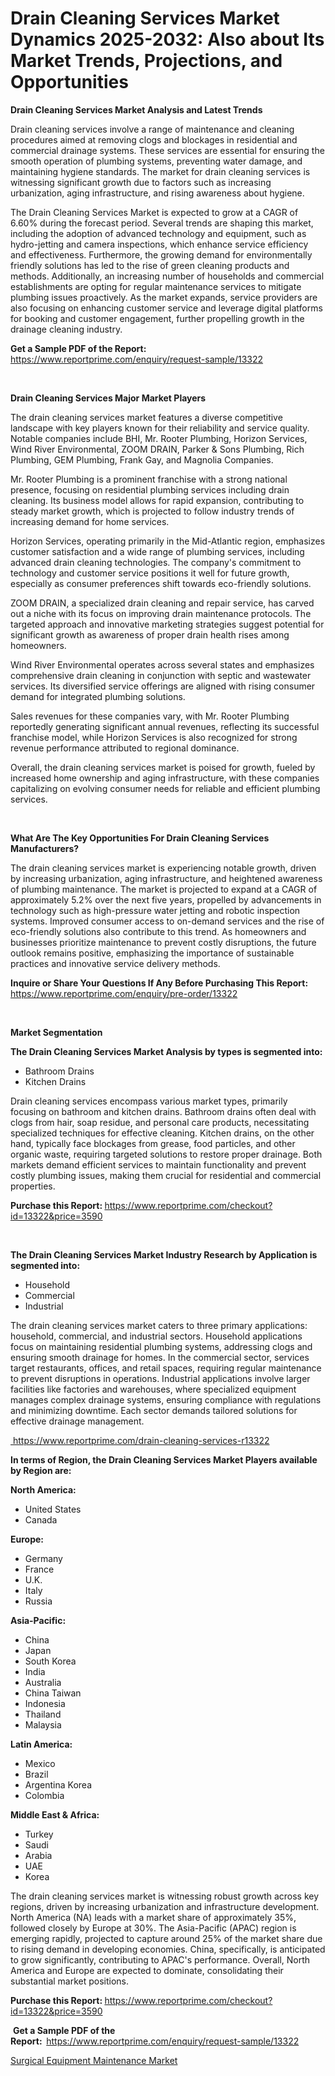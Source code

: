 <p><h1>Drain Cleaning Services Market Dynamics 2025-2032: Also about Its Market Trends, Projections, and Opportunities</h1></p><p><strong>Drain Cleaning Services Market Analysis and Latest Trends</strong></p>
<p><p>Drain cleaning services involve a range of maintenance and cleaning procedures aimed at removing clogs and blockages in residential and commercial drainage systems. These services are essential for ensuring the smooth operation of plumbing systems, preventing water damage, and maintaining hygiene standards. The market for drain cleaning services is witnessing significant growth due to factors such as increasing urbanization, aging infrastructure, and rising awareness about hygiene.</p><p>The Drain Cleaning Services Market is expected to grow at a CAGR of 6.60% during the forecast period. Several trends are shaping this market, including the adoption of advanced technology and equipment, such as hydro-jetting and camera inspections, which enhance service efficiency and effectiveness. Furthermore, the growing demand for environmentally friendly solutions has led to the rise of green cleaning products and methods. Additionally, an increasing number of households and commercial establishments are opting for regular maintenance services to mitigate plumbing issues proactively. As the market expands, service providers are also focusing on enhancing customer service and leverage digital platforms for booking and customer engagement, further propelling growth in the drainage cleaning industry.</p></p>
<p><strong>Get a Sample PDF of the Report:&nbsp;</strong> <a href="https://www.reportprime.com/enquiry/request-sample/13322?utm_campaign=3518&utm_medium=2&utm_source=Github&utm_content=ia&utm_term=20032025&utm_id=drain-cleaning-services">https://www.reportprime.com/enquiry/request-sample/13322</a></p>
<p>&nbsp;</p>
<p><strong>Drain Cleaning Services Major Market Players</strong></p>
<p><p>The drain cleaning services market features a diverse competitive landscape with key players known for their reliability and service quality. Notable companies include BHI, Mr. Rooter Plumbing, Horizon Services, Wind River Environmental, ZOOM DRAIN, Parker & Sons Plumbing, Rich Plumbing, GEM Plumbing, Frank Gay, and Magnolia Companies.</p><p>Mr. Rooter Plumbing is a prominent franchise with a strong national presence, focusing on residential plumbing services including drain cleaning. Its business model allows for rapid expansion, contributing to steady market growth, which is projected to follow industry trends of increasing demand for home services.</p><p>Horizon Services, operating primarily in the Mid-Atlantic region, emphasizes customer satisfaction and a wide range of plumbing services, including advanced drain cleaning technologies. The company's commitment to technology and customer service positions it well for future growth, especially as consumer preferences shift towards eco-friendly solutions.</p><p>ZOOM DRAIN, a specialized drain cleaning and repair service, has carved out a niche with its focus on improving drain maintenance protocols. The targeted approach and innovative marketing strategies suggest potential for significant growth as awareness of proper drain health rises among homeowners.</p><p>Wind River Environmental operates across several states and emphasizes comprehensive drain cleaning in conjunction with septic and wastewater services. Its diversified service offerings are aligned with rising consumer demand for integrated plumbing solutions.</p><p>Sales revenues for these companies vary, with Mr. Rooter Plumbing reportedly generating significant annual revenues, reflecting its successful franchise model, while Horizon Services is also recognized for strong revenue performance attributed to regional dominance.</p><p>Overall, the drain cleaning services market is poised for growth, fueled by increased home ownership and aging infrastructure, with these companies capitalizing on evolving consumer needs for reliable and efficient plumbing services.</p></p>
<p>&nbsp;</p>
<p><strong>What Are The Key Opportunities For Drain Cleaning Services Manufacturers?</strong></p>
<p><p>The drain cleaning services market is experiencing notable growth, driven by increasing urbanization, aging infrastructure, and heightened awareness of plumbing maintenance. The market is projected to expand at a CAGR of approximately 5.2% over the next five years, propelled by advancements in technology such as high-pressure water jetting and robotic inspection systems. Improved consumer access to on-demand services and the rise of eco-friendly solutions also contribute to this trend. As homeowners and businesses prioritize maintenance to prevent costly disruptions, the future outlook remains positive, emphasizing the importance of sustainable practices and innovative service delivery methods.</p></p>
<p><strong>Inquire or Share Your Questions If Any Before Purchasing This Report:</strong> <a href="https://www.reportprime.com/enquiry/pre-order/13322?utm_campaign=3518&utm_medium=2&utm_source=Github&utm_content=ia&utm_term=20032025&utm_id=drain-cleaning-services">https://www.reportprime.com/enquiry/pre-order/13322</a></p>
<p>&nbsp;</p>
<p><strong>Market Segmentation</strong></p>
<p><strong>The Drain Cleaning Services Market Analysis by types is segmented into:</strong></p>
<p><ul><li>Bathroom Drains</li><li>Kitchen Drains</li></ul></p>
<p><p>Drain cleaning services encompass various market types, primarily focusing on bathroom and kitchen drains. Bathroom drains often deal with clogs from hair, soap residue, and personal care products, necessitating specialized techniques for effective cleaning. Kitchen drains, on the other hand, typically face blockages from grease, food particles, and other organic waste, requiring targeted solutions to restore proper drainage. Both markets demand efficient services to maintain functionality and prevent costly plumbing issues, making them crucial for residential and commercial properties.</p></p>
<p><strong>Purchase this Report:&nbsp;</strong><a href="https://www.reportprime.com/checkout?id=13322&price=3590&utm_campaign=3518&utm_medium=2&utm_source=Github&utm_content=ia&utm_term=20032025&utm_id=drain-cleaning-services">https://www.reportprime.com/checkout?id=13322&price=3590</a></p>
<p>&nbsp;</p>
<p><strong>The Drain Cleaning Services Market Industry Research by Application is segmented into:</strong></p>
<p><ul><li>Household</li><li>Commercial</li><li>Industrial</li></ul></p>
<p><p>The drain cleaning services market caters to three primary applications: household, commercial, and industrial sectors. Household applications focus on maintaining residential plumbing systems, addressing clogs and ensuring smooth drainage for homes. In the commercial sector, services target restaurants, offices, and retail spaces, requiring regular maintenance to prevent disruptions in operations. Industrial applications involve larger facilities like factories and warehouses, where specialized equipment manages complex drainage systems, ensuring compliance with regulations and minimizing downtime. Each sector demands tailored solutions for effective drainage management.</p></p>
<p><a href="https://www.reportprime.com/drain-cleaning-services-r13322?utm_campaign=3518&utm_medium=2&utm_source=Github&utm_content=ia&utm_term=20032025&utm_id=drain-cleaning-services">&nbsp;https://www.reportprime.com/drain-cleaning-services-r13322</a></p>
<p><strong>In terms of Region, the Drain Cleaning Services Market Players available by Region are:</strong></p>
<p>
    <p> <strong> North America: </strong>
        <ul>
            <li>United States</li>
            <li>Canada</li>
        </ul>
        </p> 
    <p> <strong> Europe: </strong>
        <ul>
            <li>Germany</li>
            <li>France</li>
            <li>U.K.</li>
            <li>Italy</li>
            <li>Russia</li>
        </ul>
        </p> 
    <p> <strong> Asia-Pacific: </strong>
        <ul>
            <li>China</li>
            <li>Japan</li>
            <li>South Korea</li>
            <li>India</li>
            <li>Australia</li>
            <li>China Taiwan</li>
            <li>Indonesia</li>
            <li>Thailand</li>
            <li>Malaysia</li>
        </ul>
        </p> 
    <p> <strong> Latin America: </strong>
        <ul>
            <li>Mexico</li>
            <li>Brazil</li>
            <li>Argentina Korea</li>
            <li>Colombia</li>
        </ul>
        </p> 
    <p> <strong> Middle East & Africa: </strong>
        <ul>
            <li>Turkey</li>
            <li>Saudi</li>
            <li>Arabia</li>
            <li>UAE</li>
            <li>Korea</li>
        </ul>
    </p>
    </p>
<p><p>The drain cleaning services market is witnessing robust growth across key regions, driven by increasing urbanization and infrastructure development. North America (NA) leads with a market share of approximately 35%, followed closely by Europe at 30%. The Asia-Pacific (APAC) region is emerging rapidly, projected to capture around 25% of the market share due to rising demand in developing economies. China, specifically, is anticipated to grow significantly, contributing to APAC's performance. Overall, North America and Europe are expected to dominate, consolidating their substantial market positions.</p></p>
<p><strong>Purchase this Report: </strong><a href="https://www.reportprime.com/checkout?id=13322&price=3590&utm_campaign=3518&utm_medium=2&utm_source=Github&utm_content=ia&utm_term=20032025&utm_id=drain-cleaning-services">https://www.reportprime.com/checkout?id=13322&price=3590</a></p>
<p>&nbsp;<strong>Get a Sample PDF of the Report:&nbsp;&nbsp;</strong><a href="https://www.reportprime.com/enquiry/request-sample/13322?utm_campaign=3518&utm_medium=2&utm_source=Github&utm_content=ia&utm_term=20032025&utm_id=drain-cleaning-services">https://www.reportprime.com/enquiry/request-sample/13322</a></p>
<p><strong></strong></p>
<p><p><a href="https://github.com/eymermanda0p/Market-Research-Report-List-1/blob/main/surgical-equipment-maintenance-market.md?utm_campaign=3518&utm_medium=2&utm_source=Github&utm_content=ia&utm_term=20032025&utm_id=drain-cleaning-services">Surgical Equipment Maintenance Market</a></p></p>